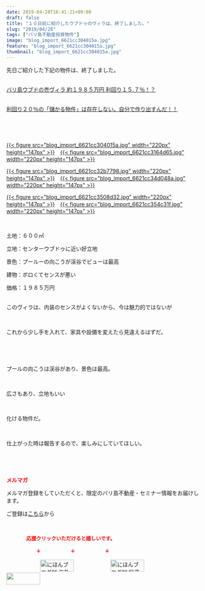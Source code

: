 ```yaml
---
date: 2019-04-28T16:41:21+09:00
draft: false
title: "１０日前に紹介したウブドゥのヴィラは、終了しました。"
slug: "2019/04/28"
tags: ["バリ島不動産投資物件"]
image: "blog_import_6621cc304015a.jpg"
feature: "blog_import_6621cc304015a.jpg"
thumbnail: "blog_import_6621cc304015a.jpg"
---
```

<p>先日ご紹介した下記の物件は、終了しました。</p><p><br/><a href="entry-12454585093.html" target="_blank">バリ島ウブドの売ヴィラ 約１９８５万円 利回り１５.７％！？</a></p><p><br/><a href="entry-12454815950.html" target="_blank">利回り２０％の「儲かる物件」は存在しない。自分で作り出すんだ！！</a></p><p> </p><p> </p><p><a href="blog_import_6621cc304015a.jpg">{{< figure src="blog_import_6621cc304015a.jpg" width="220px" height="147px" >}}</a>　<a href="blog_import_6621cc3164d65.jpg">{{< figure src="blog_import_6621cc3164d65.jpg" width="220px" height="147px" >}}</a></p><p><a href="blog_import_6621cc32b7798.jpg">{{< figure src="blog_import_6621cc32b7798.jpg" width="220px" height="147px" >}}</a>　<a href="blog_import_6621cc34d048a.jpg">{{< figure src="blog_import_6621cc34d048a.jpg" width="220px" height="147px" >}}</a></p><p><a href="blog_import_6621cc3508d32.jpg">{{< figure src="blog_import_6621cc3508d32.jpg" width="220px" height="147px" >}}</a>　<a href="blog_import_6621cc354c31f.jpg">{{< figure src="blog_import_6621cc354c31f.jpg" width="220px" height="147px" >}}</a></p><p> </p><p>土地：６００㎡</p><p>立地：センターウブドゥに近い好立地</p><p>景色：プールーの向こうが渓谷でビューは最高</p><p>建物：ボロくてセンスが悪い</p><p>価格：１９８５万円</p><p><br/>このヴィラは、内装のセンスがよくないから、今は魅力的ではないが</p><p> </p><p>これから少し手を入れて、家具や設備を変えたら見違えるはずだ。</p><p> </p><p> </p><p>プールの向こうは渓谷があり、景色は最高。</p><p> </p><p>広さもあり、立地もいい</p><p> </p><p>化ける物件だ。</p><p> </p><p>仕上がった時は報告するので、楽しみにしていてほしい。</p><p> </p><p> </p><p><span style="font-weight: bold;"><span style="color: rgb(255, 0, 0);">メルマガ</span></span></p><p>メルマガ登録をしていただくと、限定のバリ島不動産・セミナー情報をお届けします。</p><p>ご登録は<a href="f9eeVI" target="_blank">こちら</a>から</p><p style="text-align: center;"> </p><p><font color="#ff0000" size="2"><strong>　　　　応援クリックいただけると嬉しいです。</strong></font></p><p><font color="#ff0000" size="2"><strong>　　　　　　↓　　　　　　↓　　　　　　↓</strong></font></p><p><a href="ranking.html?p_cid=01260127" id="&amp;blogmura_banner"><img alt="にほんブログ村 海外生活ブログ バリ島情報へ" border="0" height="31" src="data:image/svg+xml;charset=utf-8,%3Csvg%20xmlns%3D%22http%3A%2F%2Fwww.w3.org%2F2000%2Fsvg%22%20title%3D%22Placeholder%20for%20Images%22%20role%3D%22presentation%22%20viewBox%3D%220%200%2088%2031%22%20%2F%3E" width="88" data-src="//overseas.blogmura.com/bali/img/bali88_31.gif" style="aspect-ratio: auto 88 / 31;"/><noscript><img alt="にほんブログ村 海外生活ブログ バリ島情報へ" border="0" height="31" src="//overseas.blogmura.com/bali/img/bali88_31.gif" width="88"></noscript></a>  <a href="ranking.html?p_cid=01260127" id="&amp;blogmura_banner"><img alt="にほんブログ村 投資ブログ 不動産投資へ" border="0" height="31" src="data:image/svg+xml;charset=utf-8,%3Csvg%20xmlns%3D%22http%3A%2F%2Fwww.w3.org%2F2000%2Fsvg%22%20title%3D%22Placeholder%20for%20Images%22%20role%3D%22presentation%22%20viewBox%3D%220%200%2088%2031%22%20%2F%3E" width="88" data-src="//investment.blogmura.com/hudousantoushi/img/hudousantoushi88_31.gif" style="aspect-ratio: auto 88 / 31;"/><noscript><img alt="にほんブログ村 投資ブログ 不動産投資へ" border="0" height="31" src="//investment.blogmura.com/hudousantoushi/img/hudousantoushi88_31.gif" width="88"></noscript></a> <a href="link.php?1804582" title="人気ブログランキングへ"><img border="0" height="31" src="data:image/svg+xml;charset=utf-8,%3Csvg%20xmlns%3D%22http%3A%2F%2Fwww.w3.org%2F2000%2Fsvg%22%20title%3D%22Placeholder%20for%20Images%22%20role%3D%22presentation%22%20viewBox%3D%220%200%2088%2031%22%20%2F%3E" width="88" data-src="https://blog.with2.net/img/banner/banner_22.gif" style="aspect-ratio: auto 88 / 31;"/><noscript><img border="0" height="31" src="https://blog.with2.net/img/banner/banner_22.gif" width="88"></noscript></a></p><p> </p>

